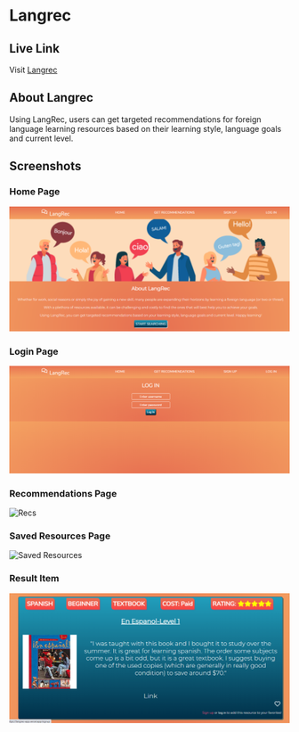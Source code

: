 # Langrec

## Live Link

Visit [Langrec](https://langrec-app.vercel.app/)

## About Langrec

Using LangRec, users can get targeted recommendations for foreign language learning resources based on their learning style, language goals and current level.

## Screenshots

### Home Page

![Homepage](src/images/homepage.png)

### Login Page

![Login](src/images/login.png)

### Recommendations Page

![Recs](src/images/recspage)

### Saved Resources Page

![Saved Resources](src/images/savedresources)

### Result Item

![Result](src/images/resultitem.png)
